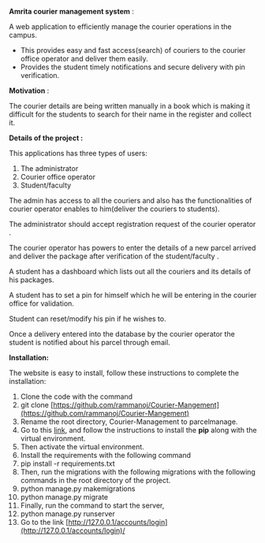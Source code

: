 

**Amrita courier management system** :

A web application to efficiently manage the courier operations in the campus.

- This provides easy and fast access(search) of couriers to the courier office operator and deliver them easily.
- Provides the student timely notifications and secure delivery with pin verification.

**Motivation** :

The courier details are being written manually in a book which is making it difficult for the students to search for their name in the register and collect it.

**Details of the project :**

This applications has three types of users:

1. The administrator
2. Courier office operator
3. Student/faculty

The admin has access to all the couriers and also has the functionalities of courier  operator enables to him(deliver the couriers to students).

 The administrator should accept registration request of  the courier operator .

 The courier operator has powers to enter the details of a new parcel arrived and deliver the package after verification of the student/faculty .

A student has a dashboard which lists out all the couriers and its details of his packages.

A student has to set a pin for himself which he will be entering in the courier office for validation.

Student can reset/modify his pin if he wishes to.

Once a delivery entered into the database by the courier operator the student is notified about his parcel through email.

**Installation:**

The website is easy to install, follow these instructions to complete the installation:

1. Clone the code with the command
  1. git clone [https://github.com/rammanoj/Courier-Mangement](https://github.com/rammanoj/Courier-Mangement)
2. Rename the root directory, Courier-Management to parcelmanage.
3. Go to this [link](https://www.digitalocean.com/community/tutorials/how-to-install-django-and-set-up-a-development-environment-on-ubuntu-16-04), and follow the instructions to install the **pip** along with the virtual environment.
4. Then activate the virtual environment.
5. Install the requirements with the following command
  1. pip install -r requirements.txt
6. Then, run the migrations with the following migrations with the following commands in the root directory of the project.
  1. python manage.py makemigrations
  2. python manage.py migrate
7. Finally, run the command to start the server,
  1. python manage.py runserver
8. Go to the link [http://127.0.0.1/accounts/login](http://127.0.0.1/accounts/login)/

